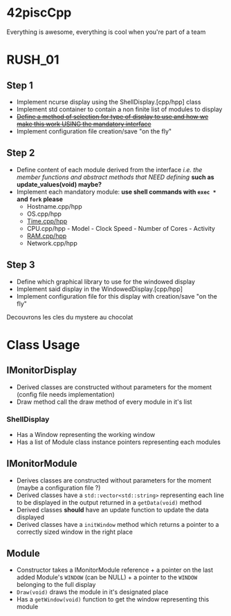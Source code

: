# 42piscCpp
Everything is awesome, everything is cool when you're part of a team

# RUSH_01

## Step 1
* Implement ncurse display using the ShellDisplay.[cpp/hpp] class
* Implement std container to contain a non finite list of modules to display
* [~~Define a method of selection for type of display to use and how we make this work USING the mandatory interface~~](rush01/includes/Options.hpp)
* Implement configuration file creation/save "on the fly"

## Step 2
* Define content of each module derived from the interface *i.e. the member functions and abstract methods that NEED defining* **such as update_values(void) maybe?**
* Implement each mandatory module: **use shell commands with `exec *` and `fork` please**
  * Hostname.cpp/hpp
  * OS.cpp/hpp
  * [Time.cpp/hpp](http://stackoverflow.com/questions/997946/how-to-get-current-time-and-date-in-c/997988#997988)
  * CPU.cpp/hpp - Model - Clock Speed - Number of Cores - Activity
  * [RAM.cpp/hpp](http://nadeausoftware.com/articles/2012/09/c_c_tip_how_get_physical_memory_size_system)
  * Network.cpp/hpp

## Step 3
* Define which graphical library to use for the windowed display
* Implement said display in the WindowedDisplay.[cpp/hpp]
* Implement configuration file for this display with creation/save "on the fly"

Decouvrons les cles du mystere au chocolat

# Class Usage
## IMonitorDisplay
* Derived classes are constructed without parameters for the moment (config file needs implementation)
* Draw method call the draw method of every module in it's list
### ShellDisplay
* Has a Window representing the working window
* Has a list of Module class instance pointers representing each modules

## IMonitorModule
* Derives classes are constructed without parameters for the moment (maybe a configuration file ?)
* Derived classes have a `std::vector<std::string>` representing each line to be displayed in the output returned in a `getData(void)` method
* Derived classes **should** have an update function to update the data displayed
* Derived classes have a `initWindow` method which returns a pointer to a correctly sized window in the right place

## Module
* Constructor takes a IMonitorModule reference + a pointer on the last added Module's `WINDOW` (can be NULL) + a pointer to the `WINDOW` belonging to the full display
* `Draw(void)` draws the module in it's designated place
* Has a `getWindow(void)` function to get the window representing this module
